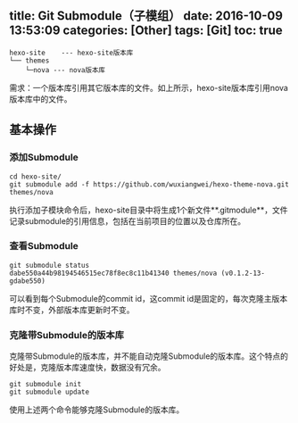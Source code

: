 title: Git Submodule（子模组）
date: 2016-10-09 13:53:09
categories: [Other]
tags: [Git]
toc: true
---

```
hexo-site    --- hexo-site版本库
└── themes
    └─nova --- nova版本库
```

需求：一个版本库引用其它版本库的文件。如上所示，hexo-site版本库引用nova版本库中的文件。


<!--more-->


## 基本操作

### 添加Submodule

```
cd hexo-site/
git submodule add -f https://github.com/wuxiangwei/hexo-theme-nova.git themes/nova
```
执行添加子模块命令后，hexo-site目录中将生成1个新文件**.gitmodule**，文件记录submodule的引用信息，包括在当前项目的位置以及仓库所在。

### 查看Submodule

```
git submodule status 
dabe550a44b98194546515ec78f8ec8c11b41340 themes/nova (v0.1.2-13-gdabe550)
```
可以看到每个Submodule的commit id，这commit id是固定的，每次克隆主版本库时不变，外部版本库更新时不变。

### 克隆带Submodule的版本库

克隆带Submodule的版本库，并不能自动克隆Submodule的版本库。这个特点的好处是，克隆版本库速度快，数据没有冗余。

```
git submodule init
git submodule update
```
使用上述两个命令能够克隆Submodule的版本库。


